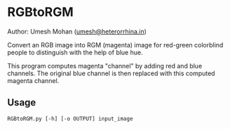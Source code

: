 # RGBtoRGM
Author: Umesh Mohan (umesh@heterorrhina.in)

Convert an RGB image into RGM (magenta) image for 
red-green colorblind people to distinguish with the help of blue hue. 

This program computes magenta "channel" by adding red and blue channels. The original blue channel is then replaced with this computed magenta channel.

## Usage
`RGBtoRGM.py [-h] [-o OUTPUT] input_image`